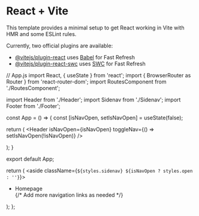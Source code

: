 # React + Vite

This template provides a minimal setup to get React working in Vite with HMR and some ESLint rules.

Currently, two official plugins are available:

- [@vitejs/plugin-react](https://github.com/vitejs/vite-plugin-react/blob/main/packages/plugin-react/README.md) uses [Babel](https://babeljs.io/) for Fast Refresh
- [@vitejs/plugin-react-swc](https://github.com/vitejs/vite-plugin-react-swc) uses [SWC](https://swc.rs/) for Fast Refresh

// App.js
import React, { useState } from 'react';
import { BrowserRouter as Router } from 'react-router-dom';
import RoutesComponent from './RoutesComponent';

import Header from './Header';
import Sidenav from './Sidenav';
import Footer from './Footer'; 

const App = () => {
  const [isNavOpen, setIsNavOpen] = useState(false);

  return (
    <Router>
      <Header isNavOpen={isNavOpen} toggleNav={() => setIsNavOpen(!isNavOpen)} />
      <Sidenav isOpen={isNavOpen} />
      <main>
        <RoutesComponent />
      </main>
      <Footer />
    </Router>
  );
}

export default App;

return (
    <aside className={`${styles.sidenav} ${isNavOpen ? styles.open : ''}`}>
      <nav>
        <ul>
          <li><Link to="/homepage">Homepage</Link></li>
          {/* Add more navigation links as needed */}
        </ul>
      </nav>
    </aside>
  );
};

